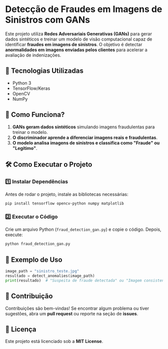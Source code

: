 # Detecção de Fraudes em Imagens de Sinistros com GANs

Este projeto utiliza **Redes Adversariais Generativas (GANs)** para gerar dados sintéticos e treinar um modelo de visão computacional capaz de identificar **fraudes em imagens de sinistros**. O objetivo é detectar **anormalidades em imagens enviadas pelos clientes** para acelerar a avaliação de indenizações.

## 📌 Tecnologias Utilizadas
- Python 3
- TensorFlow/Keras
- OpenCV
- NumPy

## 🚀 Como Funciona?
1. **GANs geram dados sintéticos** simulando imagens fraudulentas para treinar o modelo.
2. **O discriminador aprende a diferenciar imagens reais e fraudulentas**.
3. **O modelo analisa imagens de sinistros e classifica como "Fraude" ou "Legítimo"**.

## 🛠️ Como Executar o Projeto

### 1️⃣ Instalar Dependências
Antes de rodar o projeto, instale as bibliotecas necessárias:
```bash
pip install tensorflow opencv-python numpy matplotlib
```

### 2️⃣ Executar o Código
Crie um arquivo Python (`fraud_detection_gan.py`) e copie o código. Depois, execute:
```bash
python fraud_detection_gan.py
```

## 📖 Exemplo de Uso
```python
image_path = "sinistro_teste.jpg"
resultado = detect_anomalies(image_path)
print(resultado)  # "Suspeita de fraude detectada" ou "Imagem consistente com sinistro legítimo"
```

## 📝 Contribuição
Contribuições são bem-vindas! Se encontrar algum problema ou tiver sugestões, abra um **pull request** ou reporte na seção de **issues**.

## 📜 Licença
Este projeto está licenciado sob a **MIT License**.

